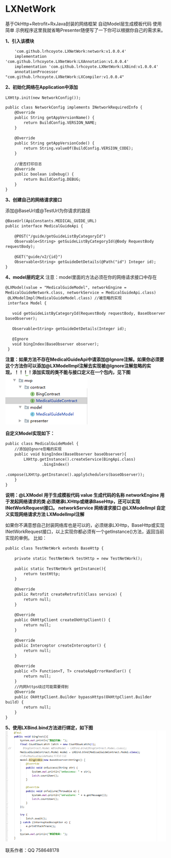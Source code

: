 # LXNetWork
基于OkHttp+Retrofit+RxJava封装的网络框架
自动Model层生成模板代码
使用简单
示例程序这里我就省略Presenter随便写了一下你可以根据你自己的需求来。

**1、引入该模块**

```
    'com.github.lrhcoyote.LXNetWork:network:v1.0.0.4'
    implementation 'com.github.lrhcoyote.LXNetWork:LXAnnotation:v1.0.0.4'
    implementation 'com.github.lrhcoyote.LXNetWork:LXBind:v1.0.0.4'
    annotationProcessor "com.github.lrhcoyote.LXNetWork:LXCompiler:v1.0.0.4"
```

**2、初始化网络在Application中添加**

`LXHttp.init(new NetworkConfig());`


```
public class NetworkConfig implements INetworkRequiredInfo {
    @Override
    public String getAppVersionName() {
        return BuildConfig.VERSION_NAME;
    }

    @Override
    public String getAppVersionCode() {
        return String.valueOf(BuildConfig.VERSION_CODE);
    }
    
    //是否打印日志
    @Override
    public boolean isDebug() {
        return BuildConfig.DEBUG;
    }
}
```
**3、创建自己的网络请求接口**

添加@BaseUrl或@TestUrl为你请求的路径

```
@BaseUrl(ApiConstants.MEDICAL_GUIDE_URL)
public interface MedicalGuideApi {

    @POST("/guide/getGuideListByCategoryId")
    Observable<String> getGuideListByCategoryId(@Body RequestBody requestBody);
    
    @GET("guide/v2/{id}")
    Observable<String> getGuideDetDetails(@Path("id") Integer id);
}
```

**4、model层的定义**
注意：model里面的方法必须在你的网络请求接口中存在

```
@LXModel(value = "MedicalGuideModel", networkEngine = MedicalGuideNetwork.class, networkService = MedicalGuideApi.class)
 @LXModelImpl(MedicalGuideModel.class) //被忽略的实现
 interface Model {
 
   void getGuideListByCategoryId(RequestBody requestBody, BaseObserver baseObserver);
   
   Observable<String> getGuideDetDetails(Integer id);
   
   @Ignore
   void bingIndex(BaseObserver observer);
 }
```
**注意：如果方法不存在MedicalGuideApi中请添加@Ignore注解。如果你必须要这个方法你可以添加@LXModelImpl注解去实现被@Ignore注解忽略的实现，！！！！添加实现的类不能与接口定义在一个包内，见下图**
![image](app/src/main/res/mipmap-mdpi/image.png)

**自定义Model实现如下：**

```
public class MedicalGuideModel {
    //添加@Ignore忽略的实现
    public void bingIndex(BaseObserver baseObserver){
        LXHttp.getInstance().createService(BingApi.class)
                .bingIndex()
                .compose(LXHttp.getInstance().applySchedulers(baseObserver));
    }
}
```
**说明：@LXModel 用于生成模板代码
      value 生成代码的名称
      networkEngine 用于发起网络请求的类 必须继承LXHttp或继承BaseHttp，还可以实现INetWorkRequest接口。
      networkService 网络请求接口
      @LXModelImpl 自定义实现网络请求方法   LXModelImpl注解**

如果你不满意想自己封装网络库也是可以的，必须继承LXHttp，BaseHttp或实现INetWorkRequest接口，以上实现你都必须有一个getInstance()方法，返回当前实现的单例。
比如：
```
public class TestNetWork extends BaseHttp {

    private static TestNetWork testHttp = new TestNetWork();

    public static TestNetWork getInstance(){
        return testHttp;
    }

    @Override
    public Retrofit createRetrofit(Class service) {
        return null;
    }

    @Override
    public OkHttpClient createOkHttpClient() {
        return null;
    }
    
    @Override
    public Interceptor createInterceptor() {
        return null;
    }

    @Override
    public <T> Function<T, T> createAppErrorHandler() {
        return null;
    }
    //内网https绕过可能需要得到
    @Override
    public OkHttpClient.Builder bypassHttps(OkHttpClient.Builder build) {
        return null;
    }
}
```
**5、使用LXBind.bind方法进行绑定，如下图**
![使用](app/src/main/res/mipmap-mdpi/employ.png)

联系作者：QQ  758648178
